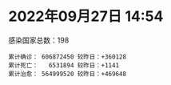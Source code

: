 
# 2022年09月27日 14:54
感染国家总数：198
```
累计确诊： 606872450 较昨日：+360128
累计死亡：   6531894 较昨日：+1141
累计治愈： 564999520 较昨日：+469648
```
<div id="main" style="width:100%;height:800px;margin-bottom:10px;"></div>
<div id="second" style="width:100%;height:1000px;margin-bottom:10px;"></div>
<div id="third" style="width:100%;height:1000px;margin-bottom:10px;"></div>
<div id="last" style="width:100%;height:3000px;"></div>

<script>
import * as echarts from "echarts";
export default {
  mounted () {
    this.chart = echarts.init(document.getElementById("main"), "dark")
    this.secondChart = echarts.init(document.getElementById("second"), "dark")
    this.thirdChart = echarts.init(document.getElementById("third"), "dark")
    this.lastChart = echarts.init(document.getElementById("last"), "dark")
    var option = {
      tooltip: { trigger: "axis", axisPointer: { type: "shadow" } },
      legend: {},
      grid: { left: "3%", right: "4%", bottom: "3%", containLabel: true },
      xAxis: { type: "value" },
      yAxis: {
        type: "category", data: ["意大利","英国","韩国","德国","巴西","法国","印度","美国",]
      },
      series: [
        { name: "新增确诊", type: "bar", stack: "total", label: { show: true }, emphasis: { focus: "series" }, data: [10006,0,39367,89282,6809,7489,3230,53658,] }, 
        { name: "累计确诊", type: "bar", stack: "total", label: { show: true }, emphasis: { focus: "series" }, data: [22313612,23840524,24673663,33041332,34681231,35164535,44575473,97959573,] }, 
        { name: "新增死亡", type: "bar", stack: "total", label: { show: true }, emphasis: { focus: "series" }, data: [32,0,26,118,21,73,32,315,] }, 
        { name: "累计死亡", type: "bar", stack: "total", label: { show: true }, emphasis: { focus: "series" }, data: [176912,207375,28272,149576,685881,154960,528562,1082030,] }, 
        { name: "累计治愈", type: "bar", stack: "total", label: { show: true }, emphasis: { focus: "series" }, data: [21709268,24692,23905703,32214300,33818040,34468138,44004553,94695619,] },]
    }
    this.chart.setOption(option);
    var secondOption = {
      tooltip: { trigger: "axis", axisPointer: { type: "shadow" } },
      legend: {},
      grid: { left: "3%", right: "4%", bottom: "3%", containLabel: true },
      xAxis: { type: "value" },
      yAxis: {
        type: "category", data: ["墨西哥","伊朗","荷兰","阿根廷","澳大利亚","越南","西班牙","土耳其","俄罗斯","日本",]
      },
      series: [
        { name: "新增确诊", type: "bar", stack: "total", label: { show: true }, emphasis: { focus: "series" }, data: [402,308,0,0,1762,1432,0,0,40188,50781,] }, 
        { name: "累计确诊", type: "bar", stack: "total", label: { show: true }, emphasis: { focus: "series" }, data: [7082034,7547397,8415459,9708420,10205957,11473733,13403502,16873793,20833109,21118325,] }, 
        { name: "新增死亡", type: "bar", stack: "total", label: { show: true }, emphasis: { focus: "series" }, data: [2,8,0,0,22,0,0,0,85,88,] }, 
        { name: "累计死亡", type: "bar", stack: "total", label: { show: true }, emphasis: { focus: "series" }, data: [330046,144402,22637,129897,14950,43146,114009,101139,386842,44463,] }, 
        { name: "累计治愈", type: "bar", stack: "total", label: { show: true }, emphasis: { focus: "series" }, data: [6350757,7324360,8359557,9559964,10133494,10587561,13207520,16744827,19800764,20380089,] },]
    }
    this.secondChart.setOption(secondOption);
    var thirdOption = {
      tooltip: { trigger: "axis", axisPointer: { type: "shadow" } },
      legend: {},
      grid: { left: "3%", right: "4%", bottom: "3%", containLabel: true },
      xAxis: { type: "value" },
      yAxis: {
        type: "category", data: ["以色列","泰国","马来西亚","希腊","奥地利","乌克兰","葡萄牙","波兰","哥伦比亚","印度尼西亚",]
      },
      series: [
        { name: "新增确诊", type: "bar", stack: "total", label: { show: true }, emphasis: { focus: "series" }, data: [0,351,1186,0,5994,0,4805,731,0,1344,] }, 
        { name: "累计确诊", type: "bar", stack: "total", label: { show: true }, emphasis: { focus: "series" }, data: [4657765,4679022,4833008,4875215,5079700,5096397,5480864,6274048,6306552,6423873,] }, 
        { name: "新增死亡", type: "bar", stack: "total", label: { show: true }, emphasis: { focus: "series" }, data: [0,10,7,0,1,0,17,0,0,22,] }, 
        { name: "累计死亡", type: "bar", stack: "total", label: { show: true }, emphasis: { focus: "series" }, data: [11687,32739,36357,33010,20713,108955,25008,117456,141769,158036,] }, 
        { name: "累计治愈", type: "bar", stack: "total", label: { show: true }, emphasis: { focus: "series" }, data: [4638574,4639886,4772630,4821401,4987148,4963578,5385968,5335948,6133785,6246549,] },]
    }
    this.thirdChart.setOption(thirdOption);
    var lastOption = {
      tooltip: { trigger: "axis", axisPointer: { type: "shadow" } },
      legend: {},
      grid: { left: "3%", right: "4%", bottom: "3%", containLabel: true },
      xAxis: { type: "value" },
      yAxis: {
        type: "category", data: ["朝鲜","西撒哈拉","蒙特塞拉特岛","梵蒂冈","红宝石公主号","钻石公主号","圣文森特岛","列支敦士登公国","安圭拉","圣多美和普林西比","特克斯和凯科斯群岛","圣基茨和尼维斯","乍得","塞拉利昂","利比里亚","科摩罗","几内亚比绍","安提瓜和巴布达","尼日尔","厄立特里亚","也门","冈比亚","摩纳哥","多米尼克","中非共和国","吉布提","萨摩亚","赤道几内亚","塔吉克斯坦","南苏丹","尼加拉瓜","格林纳达","直布罗陀","圣马力诺","布基纳法索","东帝汶","刚果（布）","索马里","贝宁","圣卢西亚","马里","海地","莱索托","巴哈马","几内亚","多哥","坦桑尼亚","毛里求斯","阿鲁巴","巴布亚新几内亚","安道尔","塞舌尔","加蓬","布隆迪","叙利亚","不丹","佛得角","毛里塔尼亚","苏丹","马达加斯加","斐济","伯利兹","圭亚那","斯威士兰","新喀里多尼亚","法属波利尼西亚","苏里南","科特迪瓦","马拉维","塞内加尔","刚果（金）","法属圭亚那","巴巴多斯","安哥拉","马耳他","喀麦隆","卢旺达","柬埔寨","牙买加","波多黎各","加纳","纳米比亚","乌干达","特立尼达和多巴哥","马尔代夫","阿富汗","萨尔瓦多","冰岛","吉尔吉斯斯坦","老挝","马提尼克岛","文莱","莫桑比克","乌兹别克斯坦","津巴布韦","尼日利亚","阿尔及利亚","黑山","卢森堡","博茨瓦纳","阿尔巴尼亚","赞比亚","肯尼亚","北马其顿","阿曼","波黑","亚美尼亚","卡塔尔","洪都拉斯","埃塞俄比亚","利比亚","埃及","委内瑞拉","塞浦路斯","摩尔多瓦","爱沙尼亚","巴勒斯坦","缅甸","多米尼加","科威特","斯里兰卡","巴林","巴拉圭","沙特阿拉伯","阿塞拜疆","拉脱维亚","蒙古国","乌拉圭","巴拿马","白俄罗斯","尼泊尔","厄瓜多尔","阿联酋","哥斯达黎加","玻利维亚","古巴","危地马拉","突尼斯","斯洛文尼亚","黎巴嫩","克罗地亚","立陶宛","保加利亚","摩洛哥","芬兰","哈萨克斯坦","挪威","巴基斯坦","爱尔兰","约旦","新西兰","格鲁吉亚","斯洛伐克","新加坡","孟加拉国","匈牙利","塞尔维亚","伊拉克","瑞典","丹麦","罗马尼亚","菲律宾","南非","瑞士","捷克","秘鲁","加拿大","比利时","智利",]
      },
      series: [
        { name: "新增确诊", type: "bar", stack: "total", label: { show: true }, emphasis: { focus: "series" }, data: [0,0,0,0,0,0,0,0,0,21,0,0,8,0,0,0,0,81,0,1,0,0,18,0,9,0,0,1,0,0,0,0,0,25,0,0,0,0,0,0,3,0,0,0,0,24,0,0,0,22,0,0,0,0,8,0,1,3,0,0,0,0,0,11,0,0,0,0,0,15,0,0,20,0,16,0,3,7,56,0,287,0,0,0,38,127,0,0,85,85,0,0,0,40,2,0,8,91,0,181,11,0,0,96,0,194,1431,856,230,18,31,0,6,0,0,0,0,284,0,0,24,448,0,161,35,2677,175,1270,1052,0,39,0,342,0,55,15,58,0,759,256,30,94,1127,4,0,68,105,39,0,0,9782,0,78,1606,718,0,2486,0,0,1966,856,1998,236,0,5034,169,0,0,2787,] }, 
        { name: "累计确诊", type: "bar", stack: "total", label: { show: true }, emphasis: { focus: "series" }, data: [1,10,11,29,620,712,2298,3026,3858,6230,6380,6541,7581,7751,7961,8471,8796,9089,9931,10169,11935,12508,14572,14852,14913,15690,15925,17010,17786,17823,18491,19536,20092,20671,21128,23239,24837,27207,27638,29408,32607,33733,34490,37267,37652,38987,39341,40461,42914,44981,46147,46358,48691,50026,57280,61730,62360,62794,63285,66676,68234,68784,71315,73390,74139,76588,81099,87135,88005,88339,92852,93974,102456,103131,114583,121652,132495,137856,151706,151732,169100,169253,169396,182597,185042,198543,201785,205454,206083,215799,220192,226237,230219,244160,257342,265186,270649,279494,288658,326308,331987,333439,338390,342615,397993,398415,442875,447133,456336,493528,506986,515645,544531,585313,586966,600681,620548,621686,644016,658520,670718,679151,716059,816000,820858,924651,982726,985422,986866,994037,999614,1002057,1025910,1072807,1107963,1111161,1120199,1145345,1171695,1215148,1229044,1244174,1256266,1264883,1287044,1393284,1462050,1572410,1662008,1746997,1779476,1780691,1841580,1892947,2022408,2082750,2351526,2459249,2583370,3107554,3262909,3940201,4017788,4067621,4095484,4141410,4233468,4525931,4610353,] }, 
        { name: "新增死亡", type: "bar", stack: "total", label: { show: true }, emphasis: { focus: "series" }, data: [0,0,0,0,0,0,0,0,0,0,0,0,0,0,0,0,0,1,0,0,0,0,0,0,0,0,0,0,0,0,0,0,0,0,0,0,0,0,0,0,0,0,0,0,0,0,0,0,0,0,0,0,0,0,0,0,0,0,0,0,0,0,0,0,0,0,0,0,0,0,0,0,0,0,0,0,0,0,1,0,0,0,0,0,0,2,0,0,0,0,0,0,0,0,0,0,0,0,0,2,0,0,0,4,0,12,4,0,0,0,0,0,0,0,0,0,0,0,0,0,2,0,0,2,0,0,0,12,7,0,0,0,1,0,1,0,7,0,3,2,4,0,6,0,0,0,0,0,0,0,50,0,2,5,6,0,10,0,0,13,3,29,0,0,27,21,0,0,23,] }, 
        { name: "累计死亡", type: "bar", stack: "total", label: { show: true }, emphasis: { focus: "series" }, data: [1,1,1,0,10,13,12,59,12,77,36,46,193,126,294,161,175,146,312,103,2157,372,63,68,113,189,29,183,125,138,225,237,108,118,387,138,386,1352,163,391,741,857,706,833,449,284,845,1024,227,664,155,169,306,38,3163,21,410,994,4961,1410,878,683,1281,1422,314,649,1385,823,2680,1968,1442,410,559,1917,804,1935,1466,3056,3311,2609,1459,4065,3628,4195,308,7798,4229,213,2991,758,1042,225,2221,1637,5599,3155,6879,2781,1123,2789,3588,4017,5675,9531,4260,16131,8683,682,10992,7572,6437,24613,5814,1180,11821,2667,5403,19455,4384,2563,16756,1520,19583,9344,9903,5981,2179,7485,8497,7118,12017,35887,2344,8913,22233,8530,19772,29246,6812,10672,16881,9315,37704,16278,5928,13690,4065,30612,7885,14122,2959,16900,20450,1615,29359,47457,16960,25352,20147,7039,66981,62819,102169,14177,41039,216514,44992,32647,61085,] }, 
        { name: "累计治愈", type: "bar", stack: "total", label: { show: true }, emphasis: { focus: "series" }, data: [0,9,2,29,0,699,2233,2948,3846,6132,6321,6482,4874,4393,7636,8305,8301,8922,8890,10063,9124,12028,14460,14554,14520,15427,1605,16690,17264,17335,4225,19248,16579,20441,20632,23067,24006,13182,27322,28475,31481,31307,25980,36070,36880,38461,183,38786,42438,43982,45938,45977,48292,49457,54064,61564,61889,61784,57279,65242,66290,68043,69950,71955,73769,33500,49626,86277,84860,86253,83504,11254,101625,101155,113154,118616,130955,134724,98931,129614,167307,164813,100431,174214,163687,177340,179410,75685,196406,7660,0,222140,227882,241486,251233,258139,182293,275674,283668,322955,326502,329239,332620,332710,384669,376654,430192,440400,132498,471902,500499,442182,537849,577651,504142,524990,608749,597182,638911,655316,653770,674544,696110,803250,809673,891237,979021,976760,976873,985592,986419,963699,1005266,860711,1050266,1102498,1099480,983630,1135954,1087587,1208152,1213142,1208659,1248477,1262294,1377365,1456905,1536924,1647964,1731007,1767660,1637293,1816822,1815240,1963308,2001729,2290345,2433199,2546326,3091408,3173317,3840300,3909265,4007173,4034513,3912187,4122433,4447395,4533047,] },]
    }
    this.lastChart.setOption(lastOption);
  }
};
</script>

|国家|新增确诊|累计确诊|新增死亡|累计死亡|累计治愈|
|:--:|---:|---:|---:|---:|---:|
|美国|53658|97959573|315|1082030|94695619|
|印度|3230|44575473|32|528562|44004553|
|法国|7489|35164535|73|154960|34468138|
|巴西|6809|34681231|21|685881|33818040|
|德国|89282|33041332|118|149576|32214300|
|韩国|39367|24673663|26|28272|23905703|
|英国|0|23840524|0|207375|24692|
|意大利|10006|22313612|32|176912|21709268|
|日本|50781|21118325|88|44463|20380089|
|俄罗斯|40188|20833109|85|386842|19800764|
|土耳其|0|16873793|0|101139|16744827|
|西班牙|0|13403502|0|114009|13207520|
|越南|1432|11473733|0|43146|10587561|
|澳大利亚|1762|10205957|22|14950|10133494|
|阿根廷|0|9708420|0|129897|9559964|
|荷兰|0|8415459|0|22637|8359557|
|伊朗|308|7547397|8|144402|7324360|
|墨西哥|402|7082034|2|330046|6350757|
|印度尼西亚|1344|6423873|22|158036|6246549|
|哥伦比亚|0|6306552|0|141769|6133785|
|波兰|731|6274048|0|117456|5335948|
|葡萄牙|4805|5480864|17|25008|5385968|
|乌克兰|0|5096397|0|108955|4963578|
|奥地利|5994|5079700|1|20713|4987148|
|希腊|0|4875215|0|33010|4821401|
|马来西亚|1186|4833008|7|36357|4772630|
|泰国|351|4679022|10|32739|4639886|
|以色列|0|4657765|0|11687|4638574|
|智利|2787|4610353|23|61085|4533047|
|比利时|0|4525931|0|32647|4447395|
|加拿大|0|4233468|0|44992|4122433|
|秘鲁|169|4141410|21|216514|3912187|
|捷克|5034|4095484|27|41039|4034513|
|瑞士|0|4067621|0|14177|4007173|
|南非|236|4017788|0|102169|3909265|
|菲律宾|1998|3940201|29|62819|3840300|
|罗马尼亚|856|3262909|3|66981|3173317|
|丹麦|1966|3107554|13|7039|3091408|
|瑞典|0|2583370|0|20147|2546326|
|伊拉克|0|2459249|0|25352|2433199|
|塞尔维亚|2486|2351526|10|16960|2290345|
|匈牙利|0|2082750|0|47457|2001729|
|孟加拉国|718|2022408|6|29359|1963308|
|新加坡|1606|1892947|5|1615|1815240|
|斯洛伐克|78|1841580|2|20450|1816822|
|格鲁吉亚|0|1780691|0|16900|1637293|
|新西兰|9782|1779476|50|2959|1767660|
|约旦|0|1746997|0|14122|1731007|
|爱尔兰|0|1662008|0|7885|1647964|
|巴基斯坦|39|1572410|0|30612|1536924|
|挪威|105|1462050|0|4065|1456905|
|哈萨克斯坦|68|1393284|0|13690|1377365|
|芬兰|0|1287044|0|5928|1262294|
|摩洛哥|4|1264883|0|16278|1248477|
|保加利亚|1127|1256266|6|37704|1208659|
|立陶宛|94|1244174|0|9315|1213142|
|克罗地亚|30|1229044|4|16881|1208152|
|黎巴嫩|256|1215148|2|10672|1087587|
|斯洛文尼亚|759|1171695|3|6812|1135954|
|突尼斯|0|1145345|0|29246|983630|
|危地马拉|58|1120199|7|19772|1099480|
|古巴|15|1111161|0|8530|1102498|
|玻利维亚|55|1107963|1|22233|1050266|
|哥斯达黎加|0|1072807|0|8913|860711|
|阿联酋|342|1025910|1|2344|1005266|
|厄瓜多尔|0|1002057|0|35887|963699|
|尼泊尔|39|999614|0|12017|986419|
|白俄罗斯|0|994037|0|7118|985592|
|巴拿马|1052|986866|7|8497|976873|
|乌拉圭|1270|985422|12|7485|976760|
|蒙古国|175|982726|0|2179|979021|
|拉脱维亚|2677|924651|0|5981|891237|
|阿塞拜疆|35|820858|0|9903|809673|
|沙特阿拉伯|161|816000|2|9344|803250|
|巴拉圭|0|716059|0|19583|696110|
|巴林|448|679151|0|1520|674544|
|斯里兰卡|24|670718|2|16756|653770|
|科威特|0|658520|0|2563|655316|
|多米尼加|0|644016|0|4384|638911|
|缅甸|284|621686|0|19455|597182|
|巴勒斯坦|0|620548|0|5403|608749|
|爱沙尼亚|0|600681|0|2667|524990|
|摩尔多瓦|0|586966|0|11821|504142|
|塞浦路斯|0|585313|0|1180|577651|
|委内瑞拉|6|544531|0|5814|537849|
|埃及|0|515645|0|24613|442182|
|利比亚|31|506986|0|6437|500499|
|埃塞俄比亚|18|493528|0|7572|471902|
|洪都拉斯|230|456336|0|10992|132498|
|卡塔尔|856|447133|0|682|440400|
|亚美尼亚|1431|442875|4|8683|430192|
|波黑|194|398415|12|16131|376654|
|阿曼|0|397993|0|4260|384669|
|北马其顿|96|342615|4|9531|332710|
|肯尼亚|0|338390|0|5675|332620|
|赞比亚|0|333439|0|4017|329239|
|阿尔巴尼亚|11|331987|0|3588|326502|
|博茨瓦纳|181|326308|2|2789|322955|
|卢森堡|0|288658|0|1123|283668|
|黑山|91|279494|0|2781|275674|
|阿尔及利亚|8|270649|0|6879|182293|
|尼日利亚|0|265186|0|3155|258139|
|津巴布韦|2|257342|0|5599|251233|
|乌兹别克斯坦|40|244160|0|1637|241486|
|莫桑比克|0|230219|0|2221|227882|
|文莱|0|226237|0|225|222140|
|马提尼克岛|0|220192|0|1042|0|
|老挝|85|215799|0|758|7660|
|吉尔吉斯斯坦|85|206083|0|2991|196406|
|冰岛|0|205454|0|213|75685|
|萨尔瓦多|0|201785|0|4229|179410|
|阿富汗|127|198543|2|7798|177340|
|马尔代夫|38|185042|0|308|163687|
|特立尼达和多巴哥|0|182597|0|4195|174214|
|乌干达|0|169396|0|3628|100431|
|纳米比亚|0|169253|0|4065|164813|
|加纳|287|169100|0|1459|167307|
|波多黎各|0|151732|0|2609|129614|
|牙买加|56|151706|1|3311|98931|
|柬埔寨|7|137856|0|3056|134724|
|卢旺达|3|132495|0|1466|130955|
|喀麦隆|0|121652|0|1935|118616|
|马耳他|16|114583|0|804|113154|
|安哥拉|0|103131|0|1917|101155|
|巴巴多斯|20|102456|0|559|101625|
|法属圭亚那|0|93974|0|410|11254|
|刚果（金）|0|92852|0|1442|83504|
|塞内加尔|15|88339|0|1968|86253|
|马拉维|0|88005|0|2680|84860|
|科特迪瓦|0|87135|0|823|86277|
|苏里南|0|81099|0|1385|49626|
|法属波利尼西亚|0|76588|0|649|33500|
|新喀里多尼亚|0|74139|0|314|73769|
|斯威士兰|11|73390|0|1422|71955|
|圭亚那|0|71315|0|1281|69950|
|伯利兹|0|68784|0|683|68043|
|斐济|0|68234|0|878|66290|
|马达加斯加|0|66676|0|1410|65242|
|苏丹|0|63285|0|4961|57279|
|毛里塔尼亚|3|62794|0|994|61784|
|佛得角|1|62360|0|410|61889|
|不丹|0|61730|0|21|61564|
|叙利亚|8|57280|0|3163|54064|
|布隆迪|0|50026|0|38|49457|
|加蓬|0|48691|0|306|48292|
|塞舌尔|0|46358|0|169|45977|
|安道尔|0|46147|0|155|45938|
|巴布亚新几内亚|22|44981|0|664|43982|
|阿鲁巴|0|42914|0|227|42438|
|毛里求斯|0|40461|0|1024|38786|
|坦桑尼亚|0|39341|0|845|183|
|多哥|24|38987|0|284|38461|
|几内亚|0|37652|0|449|36880|
|巴哈马|0|37267|0|833|36070|
|莱索托|0|34490|0|706|25980|
|海地|0|33733|0|857|31307|
|马里|3|32607|0|741|31481|
|圣卢西亚|0|29408|0|391|28475|
|贝宁|0|27638|0|163|27322|
|索马里|0|27207|0|1352|13182|
|刚果（布）|0|24837|0|386|24006|
|东帝汶|0|23239|0|138|23067|
|布基纳法索|0|21128|0|387|20632|
|圣马力诺|25|20671|0|118|20441|
|直布罗陀|0|20092|0|108|16579|
|格林纳达|0|19536|0|237|19248|
|尼加拉瓜|0|18491|0|225|4225|
|南苏丹|0|17823|0|138|17335|
|塔吉克斯坦|0|17786|0|125|17264|
|赤道几内亚|1|17010|0|183|16690|
|萨摩亚|0|15925|0|29|1605|
|吉布提|0|15690|0|189|15427|
|中非共和国|9|14913|0|113|14520|
|多米尼克|0|14852|0|68|14554|
|摩纳哥|18|14572|0|63|14460|
|冈比亚|0|12508|0|372|12028|
|也门|0|11935|0|2157|9124|
|厄立特里亚|1|10169|0|103|10063|
|尼日尔|0|9931|0|312|8890|
|安提瓜和巴布达|81|9089|1|146|8922|
|几内亚比绍|0|8796|0|175|8301|
|科摩罗|0|8471|0|161|8305|
|利比里亚|0|7961|0|294|7636|
|塞拉利昂|0|7751|0|126|4393|
|乍得|8|7581|0|193|4874|
|圣基茨和尼维斯|0|6541|0|46|6482|
|特克斯和凯科斯群岛|0|6380|0|36|6321|
|圣多美和普林西比|21|6230|0|77|6132|
|安圭拉|0|3858|0|12|3846|
|列支敦士登公国|0|3026|0|59|2948|
|圣文森特岛|0|2298|0|12|2233|
|钻石公主号|0|712|0|13|699|
|红宝石公主号|0|620|0|10|0|
|梵蒂冈|0|29|0|0|29|
|蒙特塞拉特岛|0|11|0|1|2|
|西撒哈拉|0|10|0|1|9|
|朝鲜|0|1|0|1|0|

